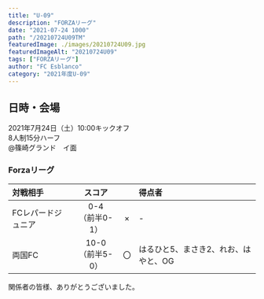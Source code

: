 ```yaml
---
title: "U-09"
description: "FORZAリーグ"
date: "2021-07-24 1000"
path: "/20210724U09TM"
featuredImage: ./images/20210724U09.jpg
featuredImageAlt: "20210724U09"
tags: ["FORZAリーグ"]
author: "FC Esblanco"
category: "2021年度U-09"
---
```


## 日時・会場

2021年7月24日（土）10:00キックオフ<br>
8人制15分ハーフ<br>
@篠崎グランド　イ面

### Forzaリーグ
| 対戦相手| スコア |   | 得点者  |
|:----|:------:|:-:|:--------|
| FCレパードジュニア | 0-4<br>（前半0-1） | × |-|
| 両国FC | 10-0<br>（前半5-0） | 〇 |はるひと5、まさき2、れお、はやと、OG|

関係者の皆様、ありがとうございました。
